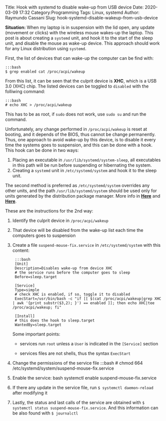 Title: Hook with systemd to disable wake-up from USB device
Date: 2020-03-09 17:32
Category:Programming
Tags: Linux, systemd
Author: Raymundo Cassani
Slug: hook-systemd-disable-wakeup-from-usb-device


**Situation:** When my laptop is in suspension with the lid open, any update (movement or clicks) with the wireless mouse wakes-up the laptop. This post is about creating a `systemd` unit, and hook it to the start of the sleep unit, and disable the mouse as wake-up device. This approach should work for any Linux distribution using `systemd`.

First, the list of devices that can wake-up the computer can be find with:

	:::bash
	$ grep enabled cat /proc/acpi/wakeup

From this list, it can be seen that the culprit device is **XHC**, which is a USB 3.0 (XHC) chip. The listed devices can be toggled to `disabled` with the folliwing command:

	:::bash
	# echo XHC > /proc/acpi/wakeup

This has to be as root, if `sudo` does not work, use `sudo su` and run the command.

Unfortunately, any change performed in `/proc/acpi/wakeup` is reset at booting, and it depends of the BIOS, thus cannot be change permanently. Thus, one approach to avoid wake-up by this device, is to disable it every time the systems goes to suspension, and this can be done with a hook. This hook can be done in two ways:

1. Placing an executable in `/usr/lib/systemd/system-sleep`, all executables in this path will be run before suspending or hibernating the system.
2. Creating a `systemd` unit in `/etc/systemd/system` and hook it to the sleep unit.

The second method is preferred as `/etc/systemd/system` overrides any other units, and the path `/usr/lib/systemd/system` should be used only for units generated by the distribution package manager. More info in [**Here**](http://man7.org/linux/man-pages/man5/systemd.unit.5.html) and [**Here**](https://unix.stackexchange.com/questions/206315/whats-the-difference-between-usr-lib-systemd-system-and-etc-systemd-system).

These are the instructions for the 2nd way:

1. Identify the culprit device in `/proc/acpi/wakeup`

2. That device will be disabled from the wake-up list each time the computers goes to suspension

3. Create a file `suspend-mouse-fix.service` in `/etc/systemd/system` with this content:

		:::bash
		[Unit]
		Description=Disables wake-up from device XHC
		# the service runs before the computer goes to sleep
		Before=sleep.target     

		[Service]
		Type=simple
		# check XHC is enabled, if so, toggle it to disabled
		ExecStart=/usr/bin/bash -c "if [[ $(cat /proc/acpi/wakeup|grep XHC | awk '{print substr($3,2); }') == enabled ]]; then echo XHC|tee /proc/acpi/wakeup; fi"

		[Install]
		# this does the hook to sleep.target
		WantedBy=sleep.target   


    Some important points:  

    * services run `root` unless a `User` is indicated in the `[Service]` section

    * services files are not shells, thus the syntax `ExecStart`


4. Change the permissions of the service file
		:::bash
		# chmod 664 /etc/systemd/system/suspend-mouse-fix.service

5. Enable the service:
		bash
		systemctl enable suspend-mouse-fix.service

6. If there any update in the service file, run ```$ systemctl daemon-reload``` after modifying it

7. Lastly, the status and last calls of the service are obtained with `$ systemctl status suspend-mouse-fix.service`. And this information can be also found with `$ journalctl`

